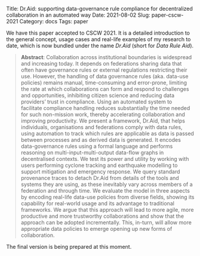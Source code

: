 Title: Dr.Aid: supporting data-governance rule compliance for decentralized collaboration in an automated way
Date: 2021-08-02
Slug: paper-cscw-2021
Category: docs
Tags: paper

We have this paper accepted to CSCW 2021. It is a detailed introduction to the general concept, usage cases and real-life examples of my research to date, which is now bundled under the name *Dr.Aid* (short for *Data Rule Aid*).

> **Abstract**: Collaboration across institutional boundaries is widespread and increasing today. It depends on federations sharing data that often have governance rules or external regulations restricting their use. However, the handling of data governance rules (aka. data-use policies) remains manual, time-consuming and error-prone, limiting the rate at which collaborations can form and respond to challenges and opportunities, inhibiting citizen science and reducing data providers’ trust in compliance. Using an automated system to facilitate compliance handling reduces substantially the time needed for such non-mission work, thereby accelerating collaboration and improving productivity. We present a framework, Dr.Aid, that helps individuals, organisations and federations comply with data rules, using automation to track which rules are applicable as data is passed between processes and as derived data is generated. It encodes data-governance rules using a formal language and performs reasoning on multi-input-multi-output data-flow graphs in decentralised contexts. We test its power and utility by working with users performing cyclone tracking and earthquake modelling to support mitigation and emergency response. We query standard provenance traces to detach Dr.Aid from details of the tools and systems they are using, as these inevitably vary across members of a federation and through time. We evaluate the model in three aspects by encoding real-life data-use policies from diverse fields, showing its capability for real-world usage and its advantage to traditional frameworks. We argue that this approach will lead to more agile, more productive and more trustworthy collaborations and show that the approach can be adopted incrementally. This, in-turn, will allow more appropriate data policies to emerge opening up new forms of collaboration.

The final version is being prepared at this moment.